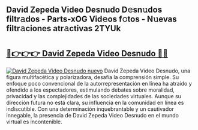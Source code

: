## David Zepeda Video Desnudo D𝚎sn𝚞dos filtr𝚊dos - Parts-xOG Vid𝚎os f𝚘tos - N𝚞evas filtr𝚊ciones atr𝚊ctivas 2TYUk

# <h2><a href="http://mb3s9d.tromn.icu/?c=David+Zepeda+Video+Desnudo">🔗👉👉👉 David Zepeda Video Desnudo 🔗🔗</a></h2>

[![David Zepeda Video Desnudo nuevo](https://i.imgur.com/pEAQMta.gif)](http://mb3s9d.tromn.icu/?c=David+Zepeda+Video+Desnudo)
David Zepeda Video Desnudo, una figura multifacética y polarizadora, desafía la comprensión simple. Su enfoque poco convencional de la autorrepresentación en línea ha atraído y ofendido a los espectadores, estimulando debates sobre moralidad, privacidad y las complejidades de las sociedades virtuales. Aunque su dirección futura no está clara, su influencia en la comunidad en línea es indiscutible. Con una determinación inquebrantable y un cautivador innegable, la presencia de David Zepeda Video Desnudo en el mundo virtual es incontenible.
